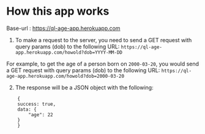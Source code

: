 # How this app works

Base-url : https://ql-age-app.herokuapp.com

1.  To make a request to the server, you need to send a GET request with query params (dob)
to the following URL: ```https://ql-age-app.herokuapp.com/howold?dob=YYYY-MM-DD```

For example, to get the age of a person born on `2000-03-20`, you would send a GET request  with query params  (dob) to the following URL: ```https://ql-age-app.herokuapp.com/howold?dob=2000-03-20```

2.  The response will be a JSON object with the following:

```{
    {
    success: true,
    data: {
        "age": 22
    }
    }
```